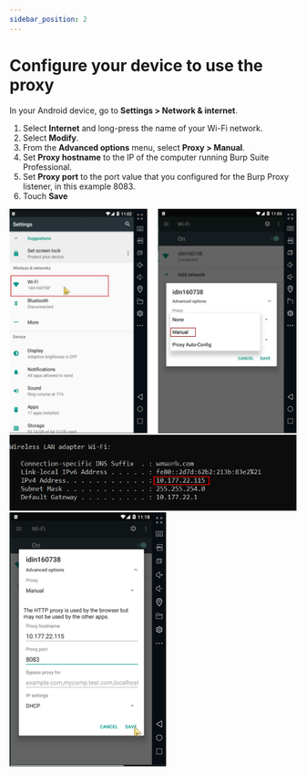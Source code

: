 ```yaml
---
sidebar_position: 2
---
```


# Configure your device to use the proxy

In your Android device, go to **Settings > Network & internet**.

1. Select **Internet** and long-press the name of your Wi-Fi network.
2. Select **Modify**.
3. From the **Advanced options** menu, select **Proxy > Manual**.
4. Set **Proxy hostname** to the IP of the computer running Burp Suite Professional.
5. Set **Proxy port** to the port value that you configured for the Burp Proxy listener, in
   this example 8083.
6. Touch **Save**

![](../../img/17.jpg)
![](../../img/18.jpg)
![](../../img/19.jpg)